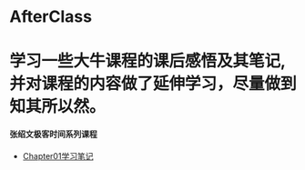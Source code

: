 # AfterClass
学习一些大牛课程的课后感悟及其笔记,并对课程的内容做了延伸学习，尽量做到知其所以然。
======
#### 张绍文极客时间系列课程
* [Chapter01学习笔记](https://github.com/romantiskt/AfterClass/blob/master/doc/Chapter01.md)
